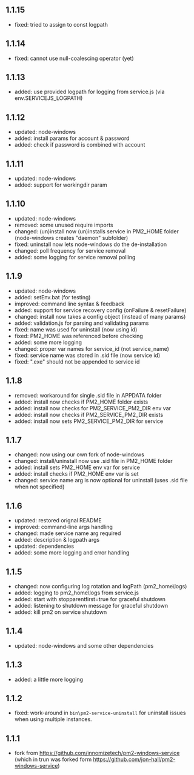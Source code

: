 ## 1.1.15
- fixed: tried to assign to const logpath

## 1.1.14
- fixed: cannot use null-coalescing operator (yet)

## 1.1.13
- added: use provided logpath for logging from service.js (via env.SERVICEJS_LOGPATH)

## 1.1.12
- updated: node-windows
- added: install params for account & password
- added: check if password is combined with account

## 1.1.11
- updated: node-windows
- added: support for workingdir param

## 1.1.10
- updated: node-windows
- removed: some unused require imports
- changed: (un)install now (un)installs service in PM2_HOME folder (node-windows creates "daemon" subfolder)
- fixed: uninstall now lets node-windows do the de-installation 
- changed: poll frequency for service removal
- added: some logging for service removal polling

## 1.1.9
- updated: node-windows
- added: setEnv.bat (for testing)
- improved: command line syntax & feedback
- added: support for service recovery config (onFailure & resetFailure)
- changed: install now takes a config object (instead of many params)
- added: validation.js for parsing and validating params
- fixed: name was used for uninstall (now using id)
- fixed: PM2_HOME was referenced before checking
- added: some more logging
- changed: proper var names for service_id (not service_name)
- fixed: service name was stored in .sid file (now service id)
- fixed: ".exe" should not be appended to service id

## 1.1.8
- removed: workaround for single .sid file in APPDATA folder
- added: install now checks if PM2_HOME folder exists
- added: install now checks for PM2_SERVICE_PM2_DIR env var
- added: install now checks if PM2_SERVICE_PM2_DIR exists
- added: install now sets PM2_SERVICE_PM2_DIR for service

## 1.1.7
- changed: now using our own fork of node-windows
- changed: install/uninstall now use .sid file in PM2_HOME folder
- added: install sets PM2_HOME env var for service
- added: install checks if PM2_HOME env var is set
- changed: service name arg is now optional for uninstall (uses .sid file when not specified)

## 1.1.6
- updated: restored orignal README
- improved: command-line args handling
- changed: made service name arg required
- added: description & logpath args
- updated: dependencies
- added: some more logging and error handling

## 1.1.5
- changed: now configuring log rotation and logPath (pm2_home\logs)
- added: logging to pm2_home\logs from service.js
- added: start with stopparentfirst=true for graceful shutdown
- added: listening to shutdown message for graceful shutdown
- added: kill pm2 on service shutdown

## 1.1.4
- updated: node-windows and some other dependencies

## 1.1.3
- added: a little more logging

## 1.1.2
- fixed: work-around in `bin\pm2-service-uninstall` for uninstall issues when using multiple instances.

## 1.1.1
 - fork from https://github.com/innomizetech/pm2-windows-service
   (which in trun was forked form https://github.com/jon-hall/pm2-windows-service)